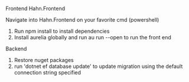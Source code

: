 Frontend
Hahn.Frontend

Navigate into Hahn.Frontend on your favorite cmd (powershell)
1. Run npm install to install dependencies
2. Install aurelia globally and run au run --open to run the front end

Backend
1. Restore nuget packages
2. run 'dotnet ef database update' to update migration using the default connection string specified
